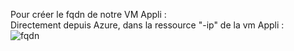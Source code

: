 Pour créer le fqdn de notre VM Appli :  
Directement depuis Azure, dans la ressource "-ip" de la vm Appli :  
![fqdn]()  
